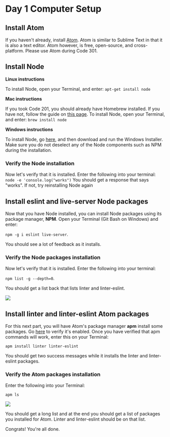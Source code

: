 # Day 1 Computer Setup

## Install Atom

  If you haven't already, install [Atom](https://atom.io). Atom is similar to Sublime Text in that it is also a text editor. Atom however, is free, open-source, and cross-platform. Please use Atom during Code 301.

## Install Node

  **Linux instructions**
  
  To install Node, open your Terminal, and enter:
  `apt-get install node`

  **Mac instructions**
  
  If you took Code 201, you should already have Homebrew installed. If you have not, follow the guide on [this page](https://github.com/codefellows/code-201-prework/blob/master/prework/mac/2_homebrew.md#install-homebrew).
   To install Node, open your Terminal, and enter:
   `brew install node`

  **Windows instructions**
  
  To install Node, go [here](https://nodejs.org/en/download/), and then download and run the Windows Installer. Make sure you do not deselect any of the Node components such as NPM during the installation.

### Verify the Node installation
Now let's verify that it is installed. Enter the following into your terminal:
`node -e 'console.log("works")`
You should get a response that says "works". If not, try reinstalling Node again

## Install eslint and live-server Node packages

Now that you have Node installed, you can install Node packages using its package manager, **NPM**. Open your Terminal (Git Bash on Windows) and enter:

`npm -g i eslint live-server`.

 You should see a lot of feedback as it installs.

### Verify the Node packages installation
Now let's verify that it is installed. Enter the following into your terminal:

`npm list -g --depth=0`.

You should get a list back that lists linter and linter-eslint.

![](http://i.imgur.com/1ITioP1.png)

## Install linter and linter-eslint Atom packages
For this next part, you will have Atom's package manager **apm** install some packages. Go [here](https://atom.io/docs/v0.194.0/using-atom-atom-packages#command-line) to verify it's enabled. Once you have verified that apm commands will work, enter this on your Terminal:

`apm install linter linter-eslint`

You should get two success messages while it installs the linter and linter-eslint packages.

### Verify the Atom packages installation
Enter the following into your Terminal:

`apm ls`
 
 ![](http://i.imgur.com/Jlv6LeP.png)
 
 You should get a long list and at the end you should get a list of packages you installed for Atom. Linter and linter-eslint should be on that list.

Congrats! You're all done.
